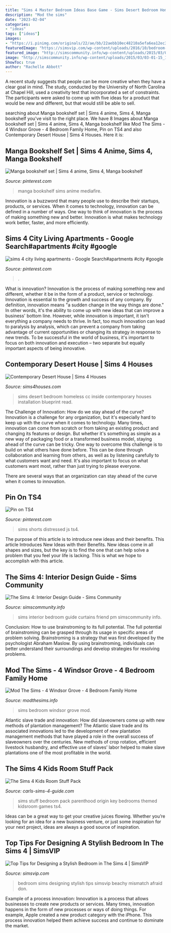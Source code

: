 ```yaml
---
title: "Sims 4 Master Bedroom Ideas Base Game - Sims Desert Bedroom Homeless Cc Inside Contemporary Houses Installation Blueprint Read"
description: "Mod the sims"
date: "2023-02-04"
categories:
- "ideas"
tags: ["ideas"]
images:
- "https://i.pinimg.com/originals/22/ae/bb/22aebb10ec48210a5efa6ea12ec33bfd.png"
featuredImage: "https://simsvip.com/wp-content/uploads/2016/10/bedroom-7-1.png"
featured_image: "http://simscommunity.info/wp-content/uploads/2015/03/03-01-15_12-49-PM-2.png"
image: "http://simscommunity.info/wp-content/uploads/2015/03/03-01-15_12-49-PM-2.png"
ShowToc: true
author: "Rachelle Abbott"
---
```



A recent study suggests that people can be more creative when they have a clear goal in mind. The study, conducted by the University of North Carolina at Chapel Hill, used a creativity test that incorporated a set of constraints. The participants were asked to come up with five ideas for a product that would be new and different, but that would still be able to sell.

	

		
searching about Manga bookshelf set | Sims 4 anime, Sims 4, Manga bookshelf you've visit to the right place. We have 8 Images about Manga bookshelf set | Sims 4 anime, Sims 4, Manga bookshelf like Mod The Sims - 4 Windsor Grove - 4 Bedroom Family Home, Pin on TS4 and also Contemporary Desert House | Sims 4 Houses. Here it is:
		
    
## Manga Bookshelf Set | Sims 4 Anime, Sims 4, Manga Bookshelf

<img loading=lazy src="https://i.pinimg.com/736x/01/76/82/017682e2b0e688eb29b9b92bf8797048.jpg" onerror="this.onerror=null;this.src='https://tse3.mm.bing.net/th?id=OIP.Fo_2cAi32b1bYLrzJKXAYQHaFj&amp;pid=15.1';" alt="Manga bookshelf set | Sims 4 anime, Sims 4, Manga bookshelf">

_Source: pinterest.com_

>manga bookshelf sims anime mediafire. 

	

Innovation is a buzzword that many people use to describe their startups, products, or services. When it comes to technology, innovation can be defined in a number of ways. One way to think of innovation is the process of making something new and better. Innovation is what makes technology work better, faster, and more efficiently.

    
## Sims 4 City Living Apartments - Google Search#apartments #city #google

<img loading=lazy src="https://i.pinimg.com/originals/22/ae/bb/22aebb10ec48210a5efa6ea12ec33bfd.png" onerror="this.onerror=null;this.src='https://tse2.mm.bing.net/th?id=OIP.Iq67EOxIIQpe-m6hLsM7_QHaEK&amp;pid=15.1';" alt="sims 4 city living apartments - Google Search#apartments #city #google">

_Source: pinterest.com_

>. 

	

What is innovation?
Innovation is the process of making something new and different, whether it be in the form of a product, service or technology. Innovation is essential to the growth and success of any company. By definition, innovation means "a sudden change in the way things are done." In other words, it's the ability to come up with new ideas that can improve a business' bottom line.
However, while innovation is important, it isn't everything a company needs to thrive. In fact, too much innovation can lead to paralysis by analysis, which can prevent a company from taking advantage of current opportunities or changing its strategy in response to new trends. To be successful in the world of business, it's important to focus on both innovation and execution – two separate but equally important aspects of being innovative.

    
## Contemporary Desert House | Sims 4 Houses

<img loading=lazy src="https://2.bp.blogspot.com/-1BcSzlcD4ok/VYq_sxD1ipI/AAAAAAAAAF4/SrG3gVI9MPk/s1600/sims-masters-bedroom.jpg" onerror="this.onerror=null;this.src='https://tse2.mm.bing.net/th?id=OIP.tDplEJ78wmIKXmVWSYmRPwHaEo&amp;pid=15.1';" alt="Contemporary Desert House | Sims 4 Houses">

_Source: sims4houses.com_

>sims desert bedroom homeless cc inside contemporary houses installation blueprint read. 

	

The Challenge of Innovation: How do we stay ahead of the curve?
Innovation is a challenge for any organization, but it's especially hard to keep up with the curve when it comes to technology. Many times, innovation can come from scratch or from taking an existing product and changing its features or design. But whether it's something as simple as a new way of packaging food or a transformed business model, staying ahead of the curve can be tricky.
One way to overcome this challenge is to build on what others have done before. This can be done through collaboration and learning from others, as well as by listening carefully to what customers want and need. It's also important to focus on what customers want most, rather than just trying to please everyone.

There are several ways that an organization can stay ahead of the curve when it comes to innovation.

    
## Pin On TS4

<img loading=lazy src="https://i.pinimg.com/736x/b6/17/b9/b617b97ff472181d8fa2e0d53d3ce899.jpg" onerror="this.onerror=null;this.src='https://tse4.mm.bing.net/th?id=OIP.sOVh87i4SaJtXzLdJnMMzgHaFD&amp;pid=15.1';" alt="Pin on TS4">

_Source: pinterest.com_

>sims shorts distressed js ts4. 

	

The purpose of this article is to introduce new ideas and their benefits.
This article Introduces New Ideas with their Benefits. New ideas come in all shapes and sizes, but the key is to find the one that can help solve a problem that you feel your life is lacking. This is what we hope to accomplish with this article.

    
## The Sims 4: Interior Design Guide - Sims Community

<img loading=lazy src="http://simscommunity.info/wp-content/uploads/2015/03/03-01-15_12-49-PM-2.png" onerror="this.onerror=null;this.src='https://tse3.mm.bing.net/th?id=OIP.JDPMt9FS6MAZpVzDx5DbAwHaEK&amp;pid=15.1';" alt="The Sims 4: Interior Design Guide - Sims Community">

_Source: simscommunity.info_

>sims interior bedroom guide curtains friend pm simscommunity info. 

	

Conclusion: How to use brainstroming to its full potential.
The full potential of brainstroming can be grasped through its usage in specific areas of problem solving. Brainstroming is a strategy that was first developed by the psychologist Abraham Maslow. By using brainstroming, individuals can better understand their surroundings and develop strategies for resolving problems.

    
## Mod The Sims - 4 Windsor Grove - 4 Bedroom Family Home

<img loading=lazy src="http://thumbs.modthesims2.com/img/8/4/8/5/0/MTS_jamie10-1560346-08-13-15_11-29AM.jpg" onerror="this.onerror=null;this.src='https://tse1.mm.bing.net/th?id=OIP.5tU-ApzfmWt6zCWjZ4L_gQHaEK&amp;pid=15.1';" alt="Mod The Sims - 4 Windsor Grove - 4 Bedroom Family Home">

_Source: modthesims.info_

>sims bedroom windsor grove mod. 

	

Atlantic slave trade and innovation: How did slaveowners come up with new methods of plantation management?
The Atlantic slave trade and its associated innovations led to the development of new plantation management methods that have played a role in the overall success of slaveowners over the centuries. New methods of crop rotation, efficient livestock husbandry, and effective use of slaves’ labor helped to make slave plantations one of the most profitable in the world.

    
## The Sims 4 Kids Room Stuff Pack

<img loading=lazy src="http://www.carls-sims-4-guide.com/gamepictures/stuffpacks/kidsroomstuff/girl-bedroom.jpg" onerror="this.onerror=null;this.src='https://tse1.mm.bing.net/th?id=OIP.TeO6ogM1fBKEMptSY5Eb6gHaEK&amp;pid=15.1';" alt="The Sims 4 Kids Room Stuff Pack">

_Source: carls-sims-4-guide.com_

>sims stuff bedroom pack parenthood origin key bedrooms themed kidsroom games ts4. 

	

Ideas can be a great way to get your creative juices flowing. Whether you’re looking for an idea for a new business venture, or just some inspiration for your next project, ideas are always a good source of inspiration.

    
## Top Tips For Designing A Stylish Bedroom In The Sims 4 | SimsVIP

<img loading=lazy src="https://simsvip.com/wp-content/uploads/2016/10/bedroom-7-1.png" onerror="this.onerror=null;this.src='https://tse3.mm.bing.net/th?id=OIP.oN_WhdVKBD2K8QsbbihNhQHaEK&amp;pid=15.1';" alt="Top Tips for Designing a Stylish Bedroom in The Sims 4 | SimsVIP">

_Source: simsvip.com_

>bedroom sims designing stylish tips simsvip beachy mismatch afraid don. 

	

Example of a process innovation:
Innovation is a process that allows businesses to create new products or services. Many times, innovation happens in the form of new processes or ways of doing things. For example, Apple created a new product category with the iPhone. This process innovation helped them achieve success and continue to dominate the market.

